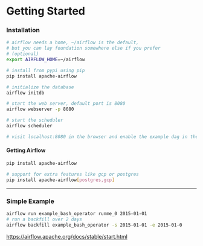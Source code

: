 # Getting Started

### Installation

```bash
# airflow needs a home, ~/airflow is the default,
# but you can lay foundation somewhere else if you prefer
# (optional)
export AIRFLOW_HOME=~/airflow

# install from pypi using pip
pip install apache-airflow

# initialize the database
airflow initdb

# start the web server, default port is 8080
airflow webserver -p 8080

# start the scheduler
airflow scheduler

# visit localhost:8080 in the browser and enable the example dag in the home page
```

#### Getting Airflow

```bash
pip install apache-airflow

# support for extra features like gcp or postgres
pip install apache-airflow[postgres,gcp]
```

---

### Simple Example

```bash
airflow run example_bash_operator runme_0 2015-01-01
# run a backfill over 2 days
airflow backfill example_bash_operator -s 2015-01-01 -e 2015-01-0
```

https://airflow.apache.org/docs/stable/start.html
